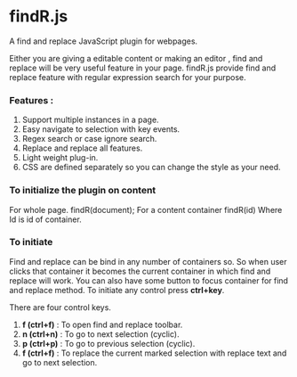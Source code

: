 findR.js
========

A find and replace JavaScript plugin for webpages.

Either you are giving a editable content or making an editor , find and replace will be very useful feature in your page. findR.js provide find and replace feature with regular expression search for your purpose.

<h3>Features :</h3>

1.  Support multiple instances in a page.
2.	Easy navigate to selection with key events.
3.	Regex search or case ignore search.
4.	Replace and replace all features.
5.	Light weight plug-in.
6.	CSS are defined separately so you can change the style as your need.

<h3>To initialize the plugin on content</h3>
For whole page.
findR(document);
For a content container
findR(id)
Where Id is id of container.

<h3>To initiate</h3>
Find and replace can be bind in any number of containers so. So when user clicks that container it becomes the current container in which find and replace will work. You can also have some button to focus container for find and replace method.
To initiate any control press <strong>ctrl+key</strong>.

There are four control keys. 

1.	<strong>f (ctrl+f)</strong> : To open find and replace toolbar.
2.	<strong>n (ctrl+n)</strong> : To go to next selection (cyclic).
3.  <strong>p (ctrl+p)</strong> : To go to previous selection (cyclic).
4.  <strong>f (ctrl+f)</strong> : To replace the current marked selection with replace text and go to next selection.
